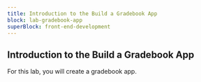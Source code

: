 ```yaml
---
title: Introduction to the Build a Gradebook App
block: lab-gradebook-app
superBlock: front-end-development
---
```


## Introduction to the Build a Gradebook App

For this lab, you will create a gradebook app.
